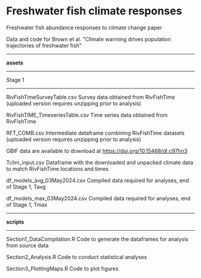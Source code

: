 # Freshwater fish climate responses

Freshwater fish abundance responses to climate change paper

Data and code for Brown et al. "Climate warming drives population trajectories of freshwater fish"


***

**assets**

***

Stage 1

***

RivFishTimeSurveyTable.csv Survey data obtained from RivFishTime (uploaded version requires unzipping prior to analysis)

RivFishTIME_TimeseriesTable.csv Time series data obtained from RivFishTime

RFT_COMB.csv Intermediate dataframe combining RivFishTime datasets (uploaded version requires unzipping prior to analysis)

GBIF data are available to download at  https://doi.org/10.15468/dl.c97hn3 

Tclim_input.csv Dataframe with the downloaded and unpacked climate data to match RivFishTime locations and times

df_models_avg_03May2024.csv Compiled data required for analyses, end of Stage 1, Tavg

df_models_max_03May2024.csv Compiled data required for analyses, end of Stage 1, Tmax

***

**scripts**

***

Section1_DataCompilation.R  Code to generate the dataframes for analysis from source data

Section2_Analysis.R  Code to conduct statistical analyses

Section3_PlottingMaps.R Code to plot figures
